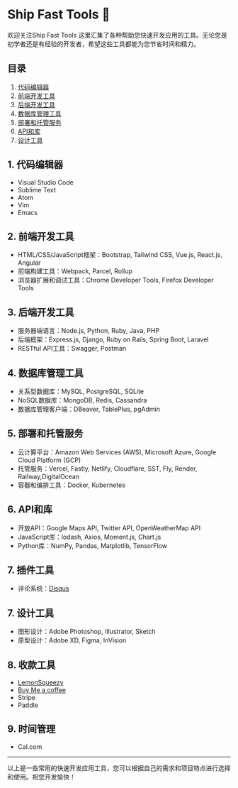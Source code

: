 # Ship Fast Tools  🚀
欢迎关注Ship Fast Tools
这里汇集了各种帮助您快速开发应用的工具。无论您是初学者还是有经验的开发者，希望这些工具都能为您节省时间和精力。


## 目录

1. [代码编辑器](#1-代码编辑器)
2. [前端开发工具](#2-前端开发工具)
3. [后端开发工具](#3-后端开发工具)
4. [数据库管理工具](#4-数据库管理工具)
5. [部署和托管服务](#5-部署和托管服务)
6. [API和库](#6-api和库)
7. [设计工具](#7-设计工具)

## 1. 代码编辑器

- Visual Studio Code
- Sublime Text
- Atom
- Vim
- Emacs

## 2. 前端开发工具

- HTML/CSS/JavaScript框架：Bootstrap, Tailwind CSS, Vue.js, React.js, Angular
- 前端构建工具：Webpack, Parcel, Rollup
- 浏览器扩展和调试工具：Chrome Developer Tools, Firefox Developer Tools

## 3. 后端开发工具

- 服务器端语言：Node.js, Python, Ruby, Java, PHP
- 后端框架：Express.js, Django, Ruby on Rails, Spring Boot, Laravel
- RESTful API工具：Swagger, Postman

## 4. 数据库管理工具

- 关系型数据库：MySQL, PostgreSQL, SQLite
- NoSQL数据库：MongoDB, Redis, Cassandra
- 数据库管理客户端：DBeaver, TablePlus, pgAdmin

## 5. 部署和托管服务

- 云计算平台：Amazon Web Services (AWS), Microsoft Azure, Google Cloud Platform (GCP)
- 托管服务：Vercel, Fastly, Netlify, Cloudflare, SST, Fly, Render, Railway,DigitalOcean
- 容器和编排工具：Docker, Kubernetes

## 6. API和库

- 开放API：Google Maps API, Twitter API, OpenWeatherMap API
- JavaScript库：lodash, Axios, Moment.js, Chart.js
- Python库：NumPy, Pandas, Matplotlib, TensorFlow

## 7. 插件工具

- 评论系统：[Disqus](https://disqus.com/)

## 7. 设计工具

- 图形设计：Adobe Photoshop, Illustrator, Sketch
- 原型设计：Adobe XD, Figma, InVision

## 8. 收款工具

- [LemonSqueezy](https://www.lemonsqueezy.com/)  
- [Buy Me a coffee](https://www.buymeacoffee.com/) 
- Stripe
- Paddle

## 9. 时间管理

- Cal.com
---

以上是一些常用的快速开发应用工具，您可以根据自己的需求和项目特点进行选择和使用。祝您开发愉快！

